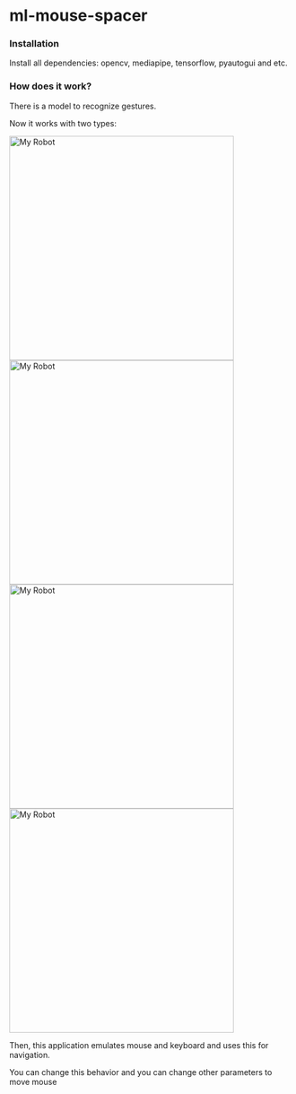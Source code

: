 # ml-mouse-spacer

### Installation

Install all dependencies: opencv, mediapipe, tensorflow, pyautogui and etc.

### How does it work?

There is a model to recognize gestures.

Now it works with two types:

<img alt="My Robot" src="./img/video1.gof" width="400"/>
<img alt="My Robot" src="./img/video2.gof" width="400"/>
<img alt="My Robot" src="./img/video3.gof" width="400"/>
<img alt="My Robot" src="./img/video4.gof" width="400"/>


Then, this application emulates mouse and keyboard and uses this for navigation.

You can change this behavior and you can change other parameters to move mouse